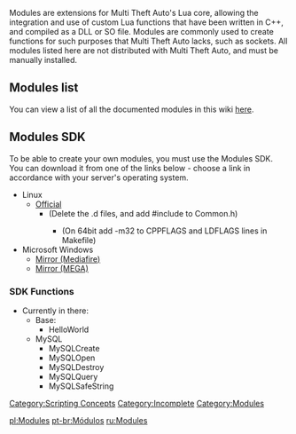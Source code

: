 Modules are extensions for Multi Theft Auto's Lua core, allowing the integration and use of custom Lua functions that have been written in C++, and compiled as a DLL or SO file. Modules are commonly used to create functions for such purposes that Multi Theft Auto lacks, such as sockets. All modules listed here are not distributed with Multi Theft Auto, and must be manually installed.

Modules list
------------

You can view a list of all the documented modules in this wiki [here](/docs/:category:modules.md "wikilink").

Modules SDK
-----------

To be able to create your own modules, you must use the Modules SDK. You can download it from one of the links below - choose a link in accordance with your server's operating system.

-   Linux
    -   [Official](http://files.mtasa.com/apps/1.0/dm/ml_devkit.tar.gz)
        -   (Delete the .d files, and add \#include <cstring> to Common.h)
            -   (On 64bit add -m32 to CPPFLAGS and LDFLAGS lines in Makefile)
-   Microsoft Windows
    -   [Mirror (Mediafire)](http://www.mediafire.com/?b8b3asgegn0xkm4)
    -   [Mirror (MEGA)](https://mega.co.nz/#!nBNGUCgQ!3AHEJt684Heu9bN5de8xwAQ3h-qq5-V6fjUeU7rj5hI)

### SDK Functions

-   Currently in there:
    -   Base:
        -   HelloWorld
    -   MySQL
        -   MySQLCreate
        -   MySQLOpen
        -   MySQLDestroy
        -   MySQLQuery
        -   MySQLSafeString

[Category:Scripting Concepts](/docs/category:scripting_concepts.md "wikilink") [Category:Incomplete](/docs/category:incomplete.md "wikilink") [Category:Modules](/docs/category:modules.md "wikilink")

[pl:Modules](/docs/pl:modules.md "wikilink") [pt-br:Módulos](/docs/pt-br:módulos.md "wikilink") [ru:Modules](/docs/ru:modules.md "wikilink")
